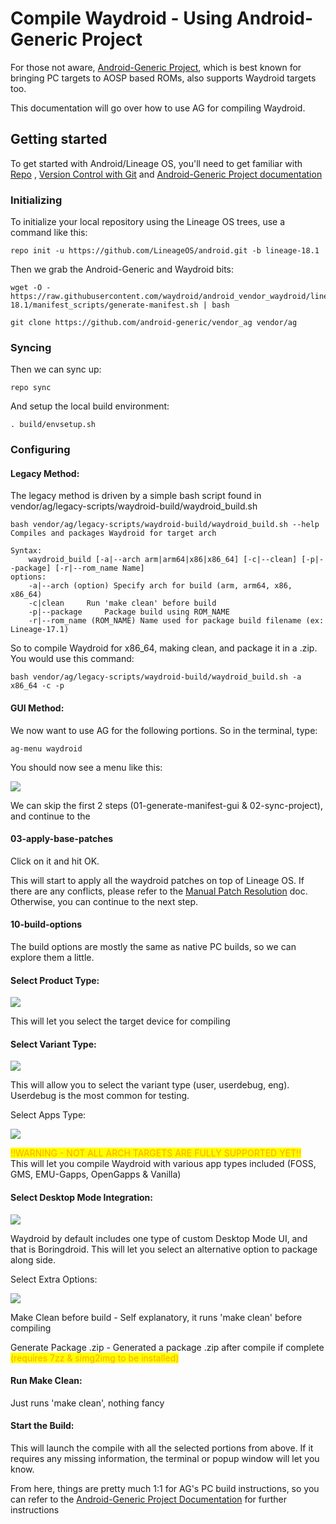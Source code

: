 # Compile Waydroid - Using Android-Generic Project

For those not aware, [Android-Generic Project](https://android-generic.github.io), which is best known for bringing PC targets to AOSP based ROMs, also supports Waydroid targets too.&#x20;

This documentation will go over how to use AG for compiling Waydroid.&#x20;

## Getting started

To get started with Android/Lineage OS, you'll need to get familiar with [Repo](https://source.android.com/source/using-repo.html) , [Version Control with Git](https://source.android.com/source/version-control.html) and [Android-Generic Project documentation](https://android-generic-project.gitbook.io/documentation/android-generic-project-getting-started)

### Initializing

To initialize your local repository using the Lineage OS trees, use a command like this:

```
repo init -u https://github.com/LineageOS/android.git -b lineage-18.1
```

Then we grab the Android-Generic and Waydroid bits:

```
wget -O - https://raw.githubusercontent.com/waydroid/android_vendor_waydroid/lineage-18.1/manifest_scripts/generate-manifest.sh | bash
```

```
git clone https://github.com/android-generic/vendor_ag vendor/ag
```

### Syncing

Then we can sync up:

```
repo sync
```

And setup the local build environment:

```
. build/envsetup.sh
```

### Configuring

#### Legacy Method:

The legacy method is driven by a simple bash script found in vendor/ag/legacy-scripts/waydroid-build/waydroid\_build.sh

```
bash vendor/ag/legacy-scripts/waydroid-build/waydroid_build.sh --help
Compiles and packages Waydroid for target arch

Syntax: 
	waydroid_build [-a|--arch arm|arm64|x86|x86_64] [-c|--clean] [-p|--package] [-r|--rom_name Name]
options:
	-a|--arch (option) Specify arch for build (arm, arm64, x86, x86_64)
	-c|clean     Run 'make clean' before build
	-p|--package     Package build using ROM_NAME
	-r|--rom_name (ROM_NAME) Name used for package build filename (ex: Lineage-17.1)
```

So to compile Waydroid for x86\_64, making clean, and package it in a .zip. You would use this command:

```
bash vendor/ag/legacy-scripts/waydroid-build/waydroid_build.sh -a x86_64 -c -p
```

#### GUI Method:

We now want to use AG for the following portions. So in the terminal, type:

```
ag-menu waydroid
```

You should now see a menu like this:

![](<../.gitbook/assets/image (1).png>)

We can skip the first 2 steps (01-generate-manifest-gui & 02-sync-project), and continue to the&#x20;

#### 03-apply-base-patches

Click on it and hit OK.&#x20;

This will start to apply all the waydroid patches on top of Lineage OS. If there are any conflicts, please refer to the [Manual Patch Resolution](manual-patch-resolution.md) doc. Otherwise, you can continue to the next step.&#x20;

#### 10-build-options

The build options are mostly the same as native PC builds, so we can explore them a little.&#x20;

#### Select Product Type:

![](<../.gitbook/assets/image (4).png>)

This will let you select the target device for compiling

#### Select Variant Type:

![](<../.gitbook/assets/image (3).png>)

This will allow you to select the variant type (user, userdebug, eng). Userdebug is the most common for testing.&#x20;

Select Apps Type:

![](<../.gitbook/assets/image (2).png>)

<mark style="color:orange;">!!WARNING - NOT ALL ARCH TARGETS ARE FULLY SUPPORTED YET!!</mark>\
This will let you compile Waydroid with various app types included (FOSS, GMS, EMU-Gapps, OpenGapps & Vanilla)&#x20;

#### Select Desktop Mode Integration:

![](../.gitbook/assets/image.png)

Waydroid by default includes one type of custom Desktop Mode UI, and that is Boringdroid. This will let you select an alternative option to package along side.&#x20;

Select Extra Options:

![](<../.gitbook/assets/image (6).png>)

Make Clean before build - Self explanatory, it runs 'make clean' before compiling

Generate Package .zip - Generated a package .zip after compile if complete <mark style="color:orange;">(requires 7zz & simg2img to be installed)</mark>&#x20;

#### Run Make Clean:

Just runs 'make clean', nothing fancy

#### Start the Build:

This will launch the compile with all the selected portions from above. If it requires any missing information, the terminal or popup window will let you know.&#x20;

From here, things are pretty much 1:1 for AG's PC build instructions, so you can refer to the [Android-Generic Project Documentation](https://android-generic-project.gitbook.io/documentation/android-generic-project-getting-started) for further instructions
